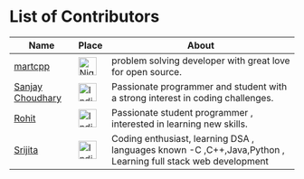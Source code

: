 # List of Contributors

<!--
## How to Add Your Name

1. Fork this repository to your GitHub account.
2. Edit the CONTRIBUTORS.md file in your forked repository.
3. Add your information following the same format.
4. Replace `[Your Name](Your GitHub Profile URL)` with your name and GitHub profile URL.
5. Replace flag with the URL of the flag image corresponding to your country (you can find flag images at [Flaticon](https://www.flaticon.com/free-icons/flag) - Copy the Image and Paste in README).

China - https://github.com/cu-sanjay/HacktoberFest2023/assets/96792511/bbf9daa3-cb3b-4c8a-b1d0-ed92938345e0
Canada - https://github.com/cu-sanjay/HacktoberFest2023/assets/96792511/24497b00-1f39-448e-aa2e-2e2704cf67b3
Germany - https://github.com/cu-sanjay/HacktoberFest2023/assets/96792511/bcc09742-270a-49de-8957-93db2468bb7a
India - https://github.com/cu-sanjay/HacktoberFest2023/assets/96792511/5adfd776-ce7e-4467-92dd-727a12239cd1
United States - https://github.com/cu-sanjay/HacktoberFest2023/assets/96792511/d1991d9e-f273-47a4-a490-2137756d90fc
United Kingdom - https://github.com/cu-sanjay/HacktoberFest2023/assets/96792511/2f0b977b-10a8-48fc-bcd3-0dd9721fa637

6. Replace `Your Description` with a brief description about yourself.
7. Create a Pull Request to this repository.
8. Once your Pull Request is merged, your name will be added to the list of contributors.
-->

| Name               | Place                  | About                                          |
|--------------------|------------------------|------------------------------------------------|
| [martcpp](https://github.com/martcpp)       | <img src="https://github.com/cu-sanjay/HacktoberFest2023/assets/96792511/664064a9-4662-4dfd-8d52-cc195825f08f" alt="Nigeria" width="32" height="32"> | problem solving developer with great love for open source. |
| [Sanjay Choudhary](https://github.com/cu-sanjay) | <img src="https://github.com/cu-sanjay/HacktoberFest2023/assets/96792511/30c63282-7071-4eea-8da6-b96e14448de3" alt="India" width="32" height="32"> | Passionate programmer and student with a strong interest in coding challenges. |
|[Rohit](https://github.com/ROHITTTTZ)        | <img src="https://github.com/cu-sanjay/HacktoberFest2023/assets/96792511/5adfd776-ce7e-4467-92dd-727a12239cd1" alt="India" width="32" height="32">   |Passionate student programmer , interested in learning new skills.  |
|[Srijita](https://github.com/SrijitaBaksi)   | <img src="https://github.com/cu-sanjay/HacktoberFest2023/assets/96792511/5adfd776-ce7e-4467-92dd-727a12239cd1" alt="India" width="32" height="32">   |Coding enthusiast, learning DSA , languages known -C ,C++,Java,Python , Learning full stack web development|



